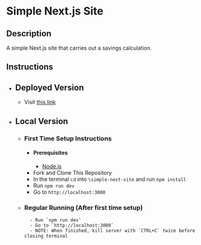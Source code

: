 # Simple Next.js Site

## Description
A simple Next.js site that carries out a savings calculation.

## Instructions
- ## Deployed Version
    - Visit [this link](https://simple-next-js-site.vercel.app/)
- ## Local Version
    - ### First Time Setup Instructions
        - #### Prerequisites
            - [Node.js](https://nodejs.org/en/)
        - Fork and Clone This Repository
        - In the terminal `cd` into `\simple-next-site` and run `npm install`
        - Run `npm run dev`
        - Go to `http://localhost:3000`
    - ### Regular Running (After first time setup)
            - Run `npm run dev`
            - Go to `http://localhost:3000`
            - NOTE: When finished, kill server with `CTRL+C` twice before closing terminal

